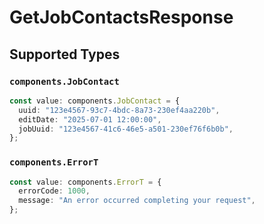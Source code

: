 # GetJobContactsResponse


## Supported Types

### `components.JobContact`

```typescript
const value: components.JobContact = {
  uuid: "123e4567-93c7-4bdc-8a73-230ef4aa220b",
  editDate: "2025-07-01 12:00:00",
  jobUuid: "123e4567-41c6-46e5-a501-230ef76f6b0b",
};
```

### `components.ErrorT`

```typescript
const value: components.ErrorT = {
  errorCode: 1000,
  message: "An error occurred completing your request",
};
```

